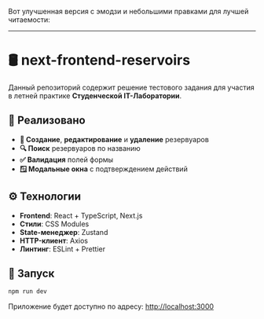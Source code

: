 Вот улучшенная версия с эмодзи и небольшими правками для лучшей читаемости:

---

# 🛢️ next-frontend-reservoirs

Данный репозиторий содержит решение тестового задания для участия в летней практике **Студенческой IT-Лаборатории**.

## 🚀 Реализовано

- **🔄 Создание**, **редактирование** и **удаление** резервуаров
- **🔍 Поиск** резервуаров по названию
- **✅ Валидация** полей формы
- **🪟 Модальные окна** с подтверждением действий

## ⚙️ Технологии

- **Frontend**: React + TypeScript, Next.js
- **Стили**: CSS Modules
- **State-менеджер**: Zustand
- **HTTP-клиент**: Axios
- **Линтинг**: ESLint + Prettier

## 🏃 Запуск

```bash
npm run dev
```

Приложение будет доступно по адресу: [http://localhost:3000](http://localhost:3000)